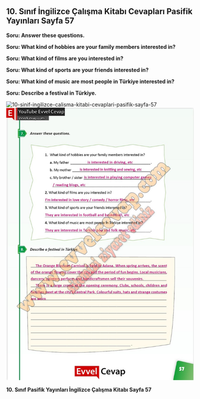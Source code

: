 ## 10. Sınıf İngilizce Çalışma Kitabı Cevapları Pasifik Yayınları Sayfa 57

**Soru: Answer these questions.**

**Soru: What kind of hobbies are your family members interested in?**

**Soru: What kind of films are you interested in?**

**Soru: What kind of sports are your friends interested in?**

**Soru: What kind of music are most people in Türkiye interested in?**

**Soru: Describe a festival in Türkiye.**

![10-sinif-ingilizce-calisma-kitabi-cevaplari-pasifik-sayfa-57]()![10-sinif-ingilizce-calisma-kitabi-cevaplari-pasifik-sayfa-57](./image1.webp)

**10. Sınıf Pasifik Yayınları İngilizce Çalışma Kitabı Sayfa 57**